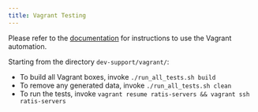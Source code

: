 ```yaml
---
title: Vagrant Testing
---
```

<!---
  Licensed under the Apache License, Version 2.0 (the "License");
  you may not use this file except in compliance with the License.
  You may obtain a copy of the License at

   http://www.apache.org/licenses/LICENSE-2.0

  Unless required by applicable law or agreed to in writing, software
  distributed under the License is distributed on an "AS IS" BASIS,
  WITHOUT WARRANTIES OR CONDITIONS OF ANY KIND, either express or implied.
  See the License for the specific language governing permissions and
  limitations under the License. See accompanying LICENSE file.
-->

Please refer to the [documentation](https://github.com/apache/incubator-ratis/blob/master/dev-support/vagrant/README.md) for instructions to use the Vagrant automation.

Starting from the directory `dev-support/vagrant/`:

* To build all Vagrant boxes, invoke `./run_all_tests.sh build`
* To remove any generated data, invoke `./run_all_tests.sh clean`
* To run the tests, invoke `vagrant resume ratis-servers && vagrant ssh ratis-servers`
